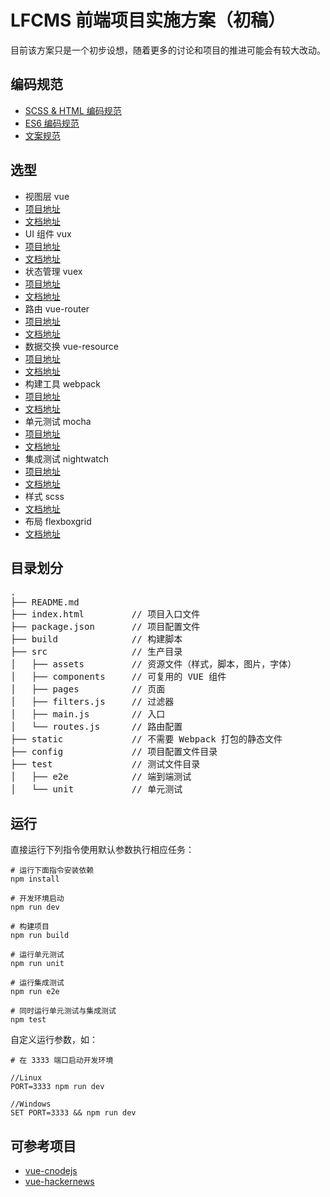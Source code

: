 # LFCMS 前端项目实施方案（初稿）

目前该方案只是一个初步设想，随着更多的讨论和项目的推进可能会有较大改动。

## 编码规范

- [SCSS & HTML 编码规范](http://codeguide.bootcss.com/)
- [ES6 编码规范](https://github.com/yuche/javascript)
- [文案规范](http://open.leancloud.cn/copywriting-style-guide.html)

## 选型

- 视图层 vue 
 - [项目地址](https://github.com/vuejs/vue)
 - [文档地址](http://vuejs.org/)
- UI 组件 vux
 - [项目地址](https://github.com/airyland/vux)
 - [文档地址](https://vuxjs.gitbooks.io/vux/content/)
- 状态管理 vuex
 - [项目地址](https://github.com/vuejs/vuex)
 - [文档地址](http://vuex.vuejs.org/zh-cn/index.html)
- 路由 vue-router
 - [项目地址](https://github.com/vuejs/vue-router)
 - [文档地址](http://router.vuejs.org/zh-cn/index.html)
- 数据交换 vue-resource
 - [项目地址](https://github.com/vuejs/vue-resource)
 - [文档地址](https://github.com/vuejs/vue-resource/tree/master/docs)
- 构建工具 webpack
 - [项目地址](https://github.com/webpack/webpack)
 - [文档地址](https://webpack.github.io/docs/)
- 单元测试 mocha
 - [项目地址](https://github.com/mochajs/mocha)
 - [文档地址](http://mochajs.org/)
- 集成测试 nightwatch
 - [项目地址](https://github.com/nightwatchjs/nightwatch)
 - [文档地址](http://nightwatchjs.org/)
- 样式 scss
 - [文档地址](http://sass-lang.com/documentation/file.SASS_REFERENCE.html)
- 布局 flexboxgrid 
 - [文档地址](http://flexboxgrid.com/)

## 目录划分

<pre>
.
├── README.md           
├── index.html         // 项目入口文件
├── package.json       // 项目配置文件
├── build              // 构建脚本
├── src                // 生产目录
│   ├── assets         // 资源文件（样式，脚本，图片，字体）
│   ├── components     // 可复用的 VUE 组件
│   ├── pages          // 页面
│   ├── filters.js     // 过滤器
│   ├── main.js        // 入口
│   └── routes.js      // 路由配置
├── static             // 不需要 Webpack 打包的静态文件
├── config             // 项目配置文件目录
├── test               // 测试文件目录
│   ├── e2e            // 端到端测试
│   └── unit           // 单元测试
</pre>

## 运行

直接运行下列指令使用默认参数执行相应任务：

```
# 运行下面指令安装依赖
npm install

# 开发环境启动
npm run dev

# 构建项目
npm run build

# 运行单元测试
npm run unit

# 运行集成测试
npm run e2e

# 同时运行单元测试与集成测试
npm test
```

自定义运行参数，如：

```
# 在 3333 端口启动开发环境

//Linux
PORT=3333 npm run dev 

//Windows
SET PORT=3333 && npm run dev
```


## 可参考项目

- [vue-cnodejs](https://github.com/shinygang/Vue-cnodejs)
- [vue-hackernews](https://github.com/vuejs/vue-hackernews)
